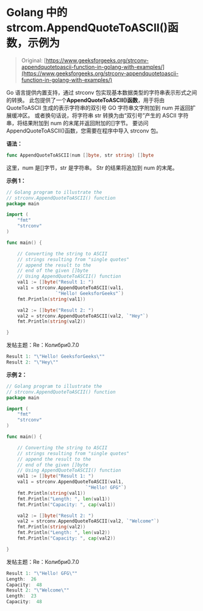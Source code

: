 # Golang 中的 strcom.AppendQuoteToASCII()函数，示例为

> Original: [https://www.geeksforgeeks.org/strconv-appendquotetoascii-function-in-golang-with-examples/](https://www.geeksforgeeks.org/strconv-appendquotetoascii-function-in-golang-with-examples/)

Go 语言提供内置支持，通过 strconv 包实现基本数据类型的字符串表示形式之间的转换。 此包提供了一个**AppendQuoteToASCII()函数**，用于将由 QuoteToASCII 生成的表示字符串的双引号 GO 字符串文字附加到 num 并返回扩展缓冲区。 或者换句话说，将字符串 str 转换为由“双引号”产生的 ASCII 字符串，将结果附加到 num 的末尾并返回附加的[]字节。 要访问 AppendQuoteToASCII()函数，您需要在程序中导入 strconv 包。

**语法：**

```go
func AppendQuoteToASCII(num []byte, str string) []byte
```

这里，num 是[]字节，str 是字符串。 Str 的结果将追加到 num 的末尾。

**示例 1：**

```go
// Golang program to illustrate the
// strconv.AppendQuoteToASCII() function
package main

import (
    "fmt"
    "strconv"
)

func main() {

    // Converting the string to ASCII
    // strings resulting from "single quotes"
    // append the result to the
    // end of the given []byte
    // Using AppendQuoteToASCII() function
    val1 := []byte("Result 1: ")
    val1 = strconv.AppendQuoteToASCII(val1,
                  `"Hello! GeeksforGeeks"`)
    fmt.Println(string(val1))

    val2 := []byte("Result 2: ")
    val2 = strconv.AppendQuoteToASCII(val2, `"Hey"`)
    fmt.Println(string(val2))

}
```

发帖主题：Re：Колибри0.7.0

```go
Result 1: "\"Hello! GeeksforGeeks\""
Result 2: "\"Hey\""

```

**示例 2：**

```go
// Golang program to illustrate the
// strconv.AppendQuoteToASCII() function
package main

import (
    "fmt"
    "strconv"
)

func main() {

    // Converting the string to ASCII 
    // strings resulting from "single quotes"
    // append the result to the 
    // end of the given []byte
    // Using AppendQuoteToASCII() function
    val1 := []byte("Result 1: ")
    val1 = strconv.AppendQuoteToASCII(val1,
                             `"Hello! GFG"`)
    fmt.Println(string(val1))
    fmt.Println("Length: ", len(val1))
    fmt.Println("Capacity: ", cap(val1))

    val2 := []byte("Result 2: ")
    val2 = strconv.AppendQuoteToASCII(val2, `"Welcome"`)
    fmt.Println(string(val2))
    fmt.Println("Length: ", len(val2))
    fmt.Println("Capacity: ", cap(val2))

}
```

发帖主题：Re：Колибри0.7.0

```go
Result 1: "\"Hello! GFG\""
Length:  26
Capacity:  48
Result 2: "\"Welcome\""
Length:  23
Capacity:  48

```